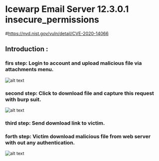 # Icewarp Email Server 12.3.0.1 insecure_permissions
#https://nvd.nist.gov/vuln/detail/CVE-2020-14066

## Introduction :
### firs step: Login to account and upload malicious file via attachments menu. 
![alt text](https://github.com/networksecure/icewarp_insecure_permissions/blob/master/unrestric2.png)

### second step: Click to download file and capture this request with burp suit.
![alt text](https://github.com/networksecure/icewarp_insecure_permissions/blob/master/unrestric3.png)

### third step: Send download link to victim.

### forth step: Victim download malicious file from web server with out any authentication.
![alt text](https://github.com/networksecure/icewarp_insecure_permissions/blob/master/unrestric4.png)
